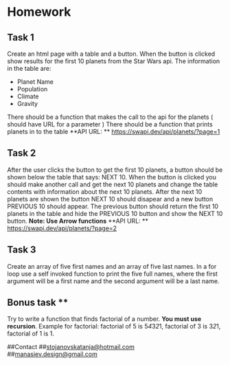 # Homework 
## Task 1
Create an html page with a table and a button. When the button is clicked show results for the first 10 planets from the Star Wars api. 
The information in the table are:
* Planet Name
* Population
* Climate
* Gravity

There should be a function that makes the call to the api for the planets ( should have URL for a parameter )
There should be a function that prints planets in to the table
**API URL: ** https://swapi.dev/api/planets/?page=1

## Task 2
After the user clicks the button to get the first 10 planets, a button should be shown below the table that says: NEXT 10. When the button is clicked you should make another call and get the next 10 planets and change the table contents with information about the next 10 planets. 
After the next 10 planets are shown the button NEXT 10 should disapear and a new button PREVIOUS 10 should appear. The previous button should return the first 10 planets in the table and hide the PREVIOUS 10 button and show the NEXT 10 button.
**Note: Use Arrow functions**
**API URL: ** https://swapi.dev/api/planets/?page=2

## Task 3
Create an array of five first names and an array of five last names. In a for loop use a self invoked function
to print the five full names, where the first argument will be a first name and the second argument will be a last name.

## Bonus task **
Try to write a function that finds factorial of a number. **You must use recursion**. Example for factorial:
factorial of 5 is 5*4*3*2*1, factorial of 3 is 3*2*1, factorial of 1 is 1.

##Contact
##stojanovskatanja@hotmail.com
##manasiev.design@gmail.com
